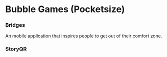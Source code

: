 # Bubble Games (Pocketsize)

### Bridges

An mobile application that inspires people to get out of their comfort zone.

### StoryQR
